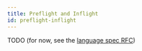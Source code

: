 ```yaml
---
title: Preflight and Inflight
id: preflight-inflight
---
```


TODO (for now, see the [language spec RFC](../999-contributors/999-rfcs/2023-06-12-language-spec.md))
